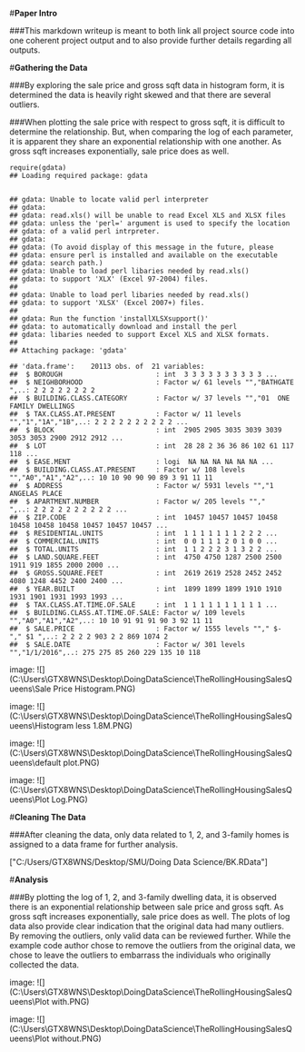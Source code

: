 
#**Paper Intro**

###This markdown writeup is meant to both link all project source code into one coherent project output and to also provide further details regarding all outputs.

#**Gathering the Data**

###By exploring the sale price and gross sqft data in histogram form, it is determined the data is heavily right skewed and that there are several outliers.

###When plotting the sale price with respect to gross sqft, it is difficult to determine the relationship. But, when comparing the log of each parameter, it is apparent they share an exponential relationship with one another. As gross sqft increases exponentially, sale price does as well.




```{r}
require(gdata)
## Loading required package: gdata


## gdata: Unable to locate valid perl interpreter
## gdata: 
## gdata: read.xls() will be unable to read Excel XLS and XLSX files
## gdata: unless the 'perl=' argument is used to specify the location
## gdata: of a valid perl intrpreter.
## gdata: 
## gdata: (To avoid display of this message in the future, please
## gdata: ensure perl is installed and available on the executable
## gdata: search path.)
## gdata: Unable to load perl libaries needed by read.xls()
## gdata: to support 'XLX' (Excel 97-2004) files.
## 
## gdata: Unable to load perl libaries needed by read.xls()
## gdata: to support 'XLSX' (Excel 2007+) files.
## 
## gdata: Run the function 'installXLSXsupport()'
## gdata: to automatically download and install the perl
## gdata: libaries needed to support Excel XLS and XLSX formats.
## 
## Attaching package: 'gdata'
```

```{r}
## 'data.frame':    20113 obs. of  21 variables:
##  $ BOROUGH                       : int  3 3 3 3 3 3 3 3 3 3 ...
##  $ NEIGHBORHOOD                  : Factor w/ 61 levels "","BATHGATE                 ",..: 2 2 2 2 2 2 2 2 
##  $ BUILDING.CLASS.CATEGORY       : Factor w/ 37 levels "","01  ONE FAMILY DWELLINGS                    
##  $ TAX.CLASS.AT.PRESENT          : Factor w/ 11 levels "","1","1A","1B",..: 2 2 2 2 2 2 2 2 2 2 ...
##  $ BLOCK                         : int  2905 2905 3035 3039 3039 3053 3053 2900 2912 2912 ...
##  $ LOT                           : int  28 28 2 36 36 86 102 61 117 118 ...
##  $ EASE.MENT                     : logi  NA NA NA NA NA NA ...
##  $ BUILDING.CLASS.AT.PRESENT     : Factor w/ 108 levels "","A0","A1","A2",..: 10 10 90 90 90 89 3 91 11 11 
##  $ ADDRESS                       : Factor w/ 5931 levels "","1 ANGELAS PLACE                          
##  $ APARTMENT.NUMBER              : Factor w/ 205 levels "","            ",..: 2 2 2 2 2 2 2 2 2 2 ...
##  $ ZIP.CODE                      : int  10457 10457 10457 10458 10458 10458 10458 10457 10457 10457 ...
##  $ RESIDENTIAL.UNITS             : int  1 1 1 1 1 1 1 2 2 2 ...
##  $ COMMERCIAL.UNITS              : int  0 0 1 1 1 2 0 1 0 0 ...
##  $ TOTAL.UNITS                   : int  1 1 2 2 2 3 1 3 2 2 ...
##  $ LAND.SQUARE.FEET              : int  4750 4750 1287 2500 2500 1911 919 1855 2000 2000 ...
##  $ GROSS.SQUARE.FEET             : int  2619 2619 2528 2452 2452 4080 1248 4452 2400 2400 ...
##  $ YEAR.BUILT                    : int  1899 1899 1899 1910 1910 1931 1901 1931 1993 1993 ...
##  $ TAX.CLASS.AT.TIME.OF.SALE     : int  1 1 1 1 1 1 1 1 1 1 ...
##  $ BUILDING.CLASS.AT.TIME.OF.SALE: Factor w/ 109 levels "","A0","A1","A2",..: 10 10 91 91 91 90 3 92 11 11 
##  $ SALE.PRICE                    : Factor w/ 1555 levels ""," $-   "," $1 ",..: 2 2 2 2 903 2 2 869 1074 2 
##  $ SALE.DATE                     : Factor w/ 301 levels "","1/1/2016",..: 275 275 85 260 229 135 10 118 

```
image: ![](C:\Users\GTX8WNS\Desktop\DoingDataScience\TheRollingHousingSalesQueens\Sale Price Histogram.PNG)


image: ![](C:\Users\GTX8WNS\Desktop\DoingDataScience\TheRollingHousingSalesQueens\Histogram less 1.8M.PNG)


image: ![](C:\Users\GTX8WNS\Desktop\DoingDataScience\TheRollingHousingSalesQueens\default plot.PNG)


image: ![](C:\Users\GTX8WNS\Desktop\DoingDataScience\TheRollingHousingSalesQueens\Plot Log.PNG)

#**Cleaning The Data** 

###After cleaning the data, only data related to 1, 2, and 3-family homes is assigned to a data frame for further analysis.

 ["C:/Users/GTX8WNS/Desktop/SMU/Doing Data Science/BK.RData"]

#**Analysis**

###By plotting the log of 1, 2, and 3-family dwelling data, it is observed there is an exponential relationship between sale price and gross sqft. As gross sqft increases exponentially, sale price does as well. The plots of log data also provide clear indication that the original data had many outliers. By removing the outliers, only valid data can be reviewed further. While the example code author chose to remove the outliers from the original data, we chose to leave the outliers to embarrass the individuals who originally collected the data.

image: ![](C:\Users\GTX8WNS\Desktop\DoingDataScience\TheRollingHousingSalesQueens\Plot with.PNG)


image: ![](C:\Users\GTX8WNS\Desktop\DoingDataScience\TheRollingHousingSalesQueens\Plot without.PNG)






